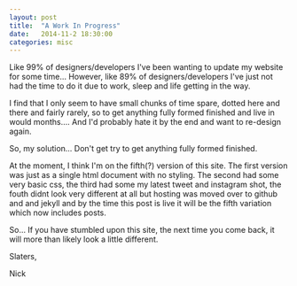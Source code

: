 ```yaml
---
layout: post
title:  "A Work In Progress"
date:   2014-11-2 18:30:00
categories: misc
---
```


Like 99% of designers/developers I've been wanting to update my website for some time... However, like 89% of designers/developers I've just not had the time to do it due to work, sleep and life getting in the way. 

I find that I only seem to have small chunks of time spare, dotted here and there and fairly rarely, so to get anything fully formed finished and live in would months.... And I'd probably hate it by the end and want to re-design again.

So, my solution... Don't get try to get anything fully formed finished. 

At the moment, I think I'm on the fifth(?) version of this site. The first version was just as a single html document with no styling. The second had some very basic css, the third had some my latest tweet and instagram shot, the fouth didnt look very different at all but hosting was moved over to github and and jekyll and by the time this post is live it will be the fifth variation which now includes posts.

So... If you have stumbled upon this site, the next time you come back, it will more than likely look a little different. 


Slaters,

Nick

